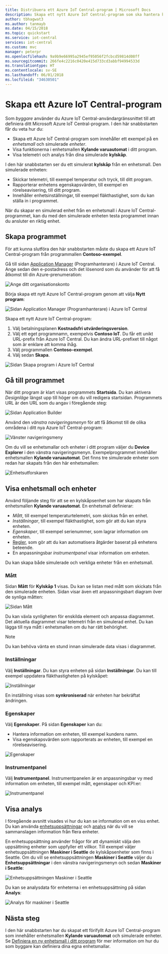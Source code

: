 ```yaml
---
title: Distribuera ett Azure IoT Central-program | Microsoft Docs
description: Skapa ett nytt Azure IoT Central-program som ska hantera kylande varuautomater. Visa telemetridata som genereras från dina simulerade enheter.
author: tbhagwat3
ms.author: tanmayb
ms.date: 04/15/2018
ms.topic: quickstart
ms.service: iot-central
services: iot-central
ms.custom: mvc
manager: peterpr
ms.openlocfilehash: 9a9b9e66995a2945ef95056f2fcbcd59814d08ff
ms.sourcegitcommit: 266fe4c2216c0420e415d733cd3abbf94994533d
ms.translationtype: HT
ms.contentlocale: sv-SE
ms.lasthandoff: 06/01/2018
ms.locfileid: "34630501"
---
```

# <a name="create-an-azure-iot-central-application"></a>Skapa ett Azure IoT Central-program

Som _byggare_ använder du Azure IoT Central-användargränssnittet till att definiera ditt Microsoft Azure IoT Central-program. I den här snabbstarten får du veta hur du:

- Skapa ett Azure IoT Central-program som innehåller ett exempel på en _enhetsmall_ och simulerade _enheter_.
- Visa funktionerna i enhetsmallen **Kylande varuautomat** i ditt program.
- Visa telemetri och analys från dina simulerade **kylskåp**.

I den här snabbstarten ser du ett simulerat **kylskåp** från en enhetsmall. Den simulerade enheten:

* Skickar telemetri, till exempel temperatur och tryck, till ditt program.
* Rapporterar enhetens egenskapsvärden, till exempel en rörelseavisering, till ditt program.
* Innehåller enhetsinställningar, till exempel fläkthastighet, som du kan ställa in i programmet.

När du skapar en simulerad enhet från en enhetsmall i Azure IoT Central-programmet, kan du med den simulerade enheten testa programmet innan du ansluter en riktig enhet.

## <a name="create-the-application"></a>Skapa programmet

För att kunna slutföra den här snabbstarten måste du skapa ett Azure IoT Central-program från programmallen **Contoso-exempel**.

Gå till sidan [Application Manager](https://aka.ms/iotcentral) (Programhanterare) i Azure IoT Central. Ange sedan den e-postadress och det lösenord som du använder för att få åtkomst till din Azure-prenumeration:

![Ange ditt organisationskonto](media/quick-deploy-iot-central/sign-in.png)

Börja skapa ett nytt Azure IoT Central-program genom att välja **Nytt program**:

![Sidan Application Manager (Programhanterare) i Azure IoT Central](media/quick-deploy-iot-central/iotcentralhome.png)

Skapa ett nytt Azure IoT Central-program:

1. Välj betalningsplanen **Kostnadsfri utvärderingsversion**.
1. Välj ett eget programnamn, exempelvis **Contoso IoT**. Du får ett unikt URL-prefix från Azure IoT Central. Du kan ändra URL-prefixet till något som är enklare att komma ihåg.
1. Välj programmallen **Contoso-exempel**.
1. Välj sedan **Skapa**.

![Sidan Skapa program i Azure IoT Central](media/quick-deploy-iot-central/iotcentralcreate.png)

## <a name="navigate-to-the-application"></a>Gå till programmet

När ditt program är klart visas programmets **Startsida**. Du kan aktivera _Designläge_ längst upp till höger om du vill redigera startsidan. Programmets URL är den URL som du angav i föregående steg:

![Sidan Application Builder](media/quick-deploy-iot-central/apphome.png)

Använd den _vänstra navigeringsmenyn_ för att få åtkomst till de olika områdena i ditt nya Azure IoT Central-program:

![Vänster navigeringsmeny](media/quick-deploy-iot-central/navbar.png)

Om du vill se enhetsmallar och enheter i ditt program väljer du **Device Explorer** i den vänstra navigeringsmenyn. Exempelprogrammet innehåller enhetsmallen **Kylande varuautomat**. Det finns tre simulerade enheter som redan har skapats från den här enhetsmallen:

![Enhetsutforskaren](media/quick-deploy-iot-central/deviceexplorer.png)

## <a name="view-the-device-template-and-devices"></a>Visa enhetsmall och enheter

Använd följande steg för att se en kylskåpsenhet som har skapats från enhetsmallen **Kylande varuautomat**. En enhetsmall definierar:

* _Mått_, till exempel temperaturtelemetri, som skickas från en enhet.
* _Inställningar_, till exempel fläkthastighet, som gör att du kan styra enheten.
* _Egenskaper_, till exempel serienummer, som lagrar information om enheten.
* [Regler](howto-create-telemetry-rules.md), som gör att du kan automatisera åtgärder baserat på enhetens beteende.
* En anpassningsbar _instrumentpanel_ visar information om enheten.

Du kan skapa både simulerade och verkliga enheter från en enhetsmall.

### <a name="measurements"></a>Mått

Sidan **Mått** för **Kylskåp 1** visas. Du kan se listan med mått som skickats från den simulerade enheten. Sidan visar även ett anpassningsbart diagram över de synliga måtten:

![Sidan Mått](media/quick-deploy-iot-central/measurements.png)

Du kan växla synligheten för enskilda element och anpassa diagrammet. Det aktuella diagrammet visar telemetri från en simulerad enhet. Du kan lägga till nya mått i enhetsmallen om du har rätt behörighet.

> [!NOTE]
> Du kan behöva vänta en stund innan simulerade data visas i diagrammet.

### <a name="settings"></a>Inställningar

Välj **Inställningar**. Du kan styra enheten på sidan **Inställningar**. Du kan till exempel uppdatera fläkthastigheten på kylskåpet:

![Inställningar](media/quick-deploy-iot-central/settings.png)

En inställning visas som **synkroniserad** när enheten har bekräftat ändringen.

### <a name="properties"></a>Egenskaper

Välj **Egenskaper**. På sidan **Egenskaper** kan du:

* Hantera information om enheten, till exempel kundens namn.
* Visa egenskapsvärden som rapporterats av enheten, till exempel en rörelseavisering.

![Egenskaper](media/quick-deploy-iot-central/properties.png)

### <a name="dashboard"></a>Instrumentpanel

Välj **Instrumentpanel**. Instrumentpanelen är en anpassningsbar vy med information om enheten, till exempel mått, egenskaper och KPI:er:

![Instrumentpanel](media/quick-deploy-iot-central/dashboard.png)

## <a name="view-analytics"></a>Visa analys

I föregående avsnitt visades vi hur du kan se information om en viss enhet. Du kan använda [enhetsuppsättningar](howto-use-device-sets.md) och [analys](howto-create-analytics.md) när du vill se sammanslagen information från flera enheter.

En enhetsuppsättning använder frågor för att dynamiskt välja den uppsättning enheter som uppfyller ett villkor. Till exempel väljer enhetsuppsättningen **Maskiner i Seattle** de kylskåpsenheter som finns i Seattle. Om du vill se enhetsuppsättningen **Maskiner i Seattle** väljer du **Enhetsuppsättningar** i den vänstra navigeringsmenyn och sedan **Maskiner i Seattle**:

![Enhetsuppsättningen Maskiner i Seattle](media/quick-deploy-iot-central/deviceset.png)

Du kan se analysdata för enheterna i en enhetsuppsättning på sidan **Analys**:

![Analys för maskiner i Seattle](media/quick-deploy-iot-central/analytics.png)

## <a name="next-steps"></a>Nästa steg

I den här snabbstarten har du skapat ett förifyllt Azure IoT Central-program som innehåller enhetsmallen **Kylande varuautomat** och simulerade enheter. Se [Definiera en ny enhetsmall i ditt program](tutorial-define-device-type.md) för mer information om hur du som byggare kan definiera dina egna enhetsmallar.
